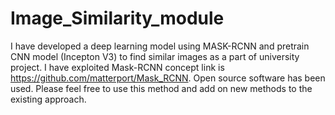 # Image_Similarity_module
I have developed a deep learning model using MASK-RCNN and pretrain CNN model (Incepton V3) to find similar images as a part of university project. I have exploited Mask-RCNN concept link is https://github.com/matterport/Mask_RCNN. Open source software has been used. Please feel free to use this method and add on new methods to the existing approach.
